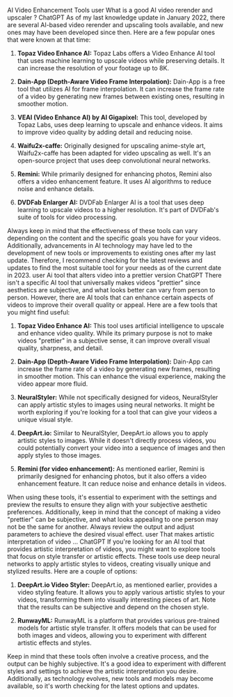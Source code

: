 AI Video Enhancement Tools
user
What is a good AI video rerender and upscaler ? 
ChatGPT
As of my last knowledge update in January 2022, there are several AI-based video rerender and upscaling tools available, and new ones may have been developed since then. Here are a few popular ones that were known at that time:

1. **Topaz Video Enhance AI:** Topaz Labs offers a Video Enhance AI tool that uses machine learning to upscale videos while preserving details. It can increase the resolution of your footage up to 8K.

2. **Dain-App (Depth-Aware Video Frame Interpolation):** Dain-App is a free tool that utilizes AI for frame interpolation. It can increase the frame rate of a video by generating new frames between existing ones, resulting in smoother motion.

3. **VEAI (Video Enhance AI) by AI Gigapixel:** This tool, developed by Topaz Labs, uses deep learning to upscale and enhance videos. It aims to improve video quality by adding detail and reducing noise.

4. **Waifu2x-caffe:** Originally designed for upscaling anime-style art, Waifu2x-caffe has been adapted for video upscaling as well. It's an open-source project that uses deep convolutional neural networks.

5. **Remini:** While primarily designed for enhancing photos, Remini also offers a video enhancement feature. It uses AI algorithms to reduce noise and enhance details.

6. **DVDFab Enlarger AI:** DVDFab Enlarger AI is a tool that uses deep learning to upscale videos to a higher resolution. It's part of DVDFab's suite of tools for video processing.

Always keep in mind that the effectiveness of these tools can vary depending on the content and the specific goals you have for your videos. Additionally, advancements in AI technology may have led to the development of new tools or improvements to existing ones after my last update. Therefore, I recommend checking for the latest reviews and updates to find the most suitable tool for your needs as of the current date in 2023.
user
Ai tool that alters video into a prettier version
ChatGPT
There isn't a specific AI tool that universally makes videos "prettier" since aesthetics are subjective, and what looks better can vary from person to person. However, there are AI tools that can enhance certain aspects of videos to improve their overall quality or appeal. Here are a few tools that you might find useful:

1. **Topaz Video Enhance AI:** This tool uses artificial intelligence to upscale and enhance video quality. While its primary purpose is not to make videos "prettier" in a subjective sense, it can improve overall visual quality, sharpness, and detail.

2. **Dain-App (Depth-Aware Video Frame Interpolation):** Dain-App can increase the frame rate of a video by generating new frames, resulting in smoother motion. This can enhance the visual experience, making the video appear more fluid.

3. **NeuralStyler:** While not specifically designed for videos, NeuralStyler can apply artistic styles to images using neural networks. It might be worth exploring if you're looking for a tool that can give your videos a unique visual style.

4. **DeepArt.io:** Similar to NeuralStyler, DeepArt.io allows you to apply artistic styles to images. While it doesn't directly process videos, you could potentially convert your video into a sequence of images and then apply styles to those images.

5. **Remini (for video enhancement):** As mentioned earlier, Remini is primarily designed for enhancing photos, but it also offers a video enhancement feature. It can reduce noise and enhance details in videos.

When using these tools, it's essential to experiment with the settings and preview the results to ensure they align with your subjective aesthetic preferences. Additionally, keep in mind that the concept of making a video "prettier" can be subjective, and what looks appealing to one person may not be the same for another. Always review the output and adjust parameters to achieve the desired visual effect.
user
That makes artistic interpretation of video ...
ChatGPT
If you're looking for an AI tool that provides artistic interpretation of videos, you might want to explore tools that focus on style transfer or artistic effects. These tools use deep neural networks to apply artistic styles to videos, creating visually unique and stylized results. Here are a couple of options:

1. **DeepArt.io Video Styler:** DeepArt.io, as mentioned earlier, provides a video styling feature. It allows you to apply various artistic styles to your videos, transforming them into visually interesting pieces of art. Note that the results can be subjective and depend on the chosen style.

2. **RunwayML:** RunwayML is a platform that provides various pre-trained models for artistic style transfer. It offers models that can be used for both images and videos, allowing you to experiment with different artistic effects and styles.

Keep in mind that these tools often involve a creative process, and the output can be highly subjective. It's a good idea to experiment with different styles and settings to achieve the artistic interpretation you desire. Additionally, as technology evolves, new tools and models may become available, so it's worth checking for the latest options and updates.

